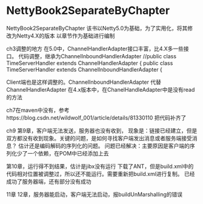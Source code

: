 # NettyBook2SeparateByChapter
NettyBook2SeparateByChapter
该书以Netty5.0为基础，为了实用化，将其修改为Netty4.X的版本
以章节作为基础进行编制

ch3调整的地方
在5.0中，ChannelHandlerAdapter接口丰富，比4.X多一些接口。
代码调整，继承为ChannelInboundHandlerAdapter
//public class TimeServerHandler extends ChannelHandlerAdapter {
public class TimeServerHandler extends ChannelInboundHandlerAdapter {

Client端也是这样调整的。ChannelInboundHandlerAdapter 代替ChannelHandlerAdapter
在4.x版本中，在ChanelHandleAdapter中是没有read的方法

ch7在maven中没有，参考https://blog.csdn.net/wildwolf_001/article/details/81330110
把代码补齐了

ch9 第9章，客户端无法发送，服务器也没有收到，
现象是：链接已经建立，但是双方都没有收到现象。关键的问题，是如何寻找客户端发出消息或者服务端接受消息？
        估计还是编码解码的序列化的问题。
        问题已经解决：主要原因是客户端的序列化少了一个依赖，在POM中已经添加上去
    

第10章，运行得不到结果，估计是jibx没有运行
    下载了ANT，但是build.xml中的代码相对位置被调整过，所以还不能运行。需要重新把build.xml进行复制。
    已经成功了服务器端，还有部分没有成功

11章
12章，服务器能启动，客户端无法启动，报buildUnMarshalling的错误


